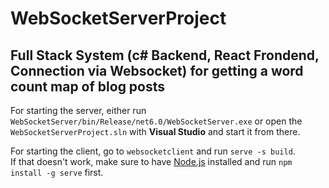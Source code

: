 # WebSocketServerProject
## Full Stack System (c# Backend, React Frondend, Connection via Websocket) for getting a word count map of blog posts

For starting the server, either run `WebSocketServer/bin/Release/net6.0/WebSocketServer.exe` or open the `WebSocketServerProject.sln` with **Visual Studio** and start it from there.

For starting the client, go to `websocketclient` and run `serve -s build`.\
If that doesn't work, make sure to have [Node.js](https://nodejs.org/en) installed and run `npm install -g serve` first.
